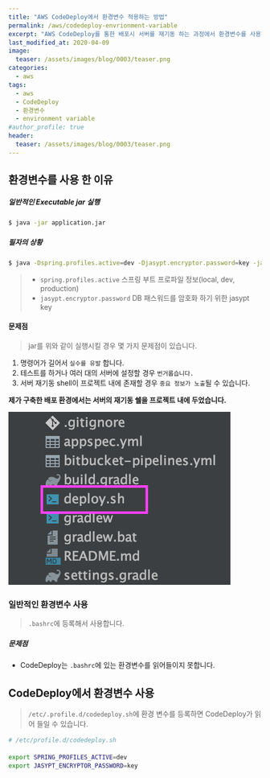 ```yaml
---
title: "AWS CodeDeploy에서 환경변수 적용하는 방법"
permalink: /aws/codedeploy-envrionment-variable
excerpt: "AWS CodeDeploy를 통한 배포시 서버를 재기동 하는 과정에서 환경변수를 사용할 수 있는 방법을 제시합니다."
last_modified_at: 2020-04-09
image:
  teaser: /assets/images/blog/0003/teaser.png
categories:
  - aws
tags:
  - aws
  - CodeDeploy
  - 환경변수
  - environment variable
#author_profile: true
header:
  teaser: /assets/images/blog/0003/teaser.png
---
```


## 환경변수를 사용 한 이유
##### 일반적인 Executable jar 실행
``` bash
$ java -jar application.jar
```

##### 필자의 상황
``` bash
$ java -Dspring.profiles.active=dev -Djasypt.encryptor.password=key -jar application.jar
```
> - `spring.profiles.active`
> 스프링 부트 프로파일 정보(local, dev, production)
> - `jasypt.encryptor.password`
> DB 패스워드를 암호화 하기 위한 jasypt key

#### 문제점
> jar를 위와 같이 실행시킬 경우 몇 가지 문제점이 있습니다.

1. 명령어가 길어서 `실수를 유발` 합니다.
2. 테스트를 하거나 여러 대의 서버에 설정할 경우 `번거롭습니다.`
3. 서버 재기동 shell이 프로젝트 내에 존재할 경우 `중요 정보가 노출`될 수 있습니다.

**제가 구축한 배포 환경에서는 서버의 재기동 쉘을 프로젝트 내에 두었습니다.**

![](/assets/images/blog/0003/img01.png)


### 일반적인 환경변수 사용
> `.bashrc`에 등록해서 사용합니다.

##### 문제점
- CodeDeploy는 `.bashrc`에 있는 환경변수를 읽어들이지 못합니다.

## CodeDeploy에서 환경변수 사용
> `/etc/.profile.d/codedeploy.sh`에 환경 변수를 등록하면 CodeDeploy가 읽어 들일 수 있습니다.

```bash
# /etc/profile.d/codedeploy.sh

export SPRING_PROFILES_ACTIVE=dev
export JASYPT_ENCRYPTOR_PASSWORD=key
```
